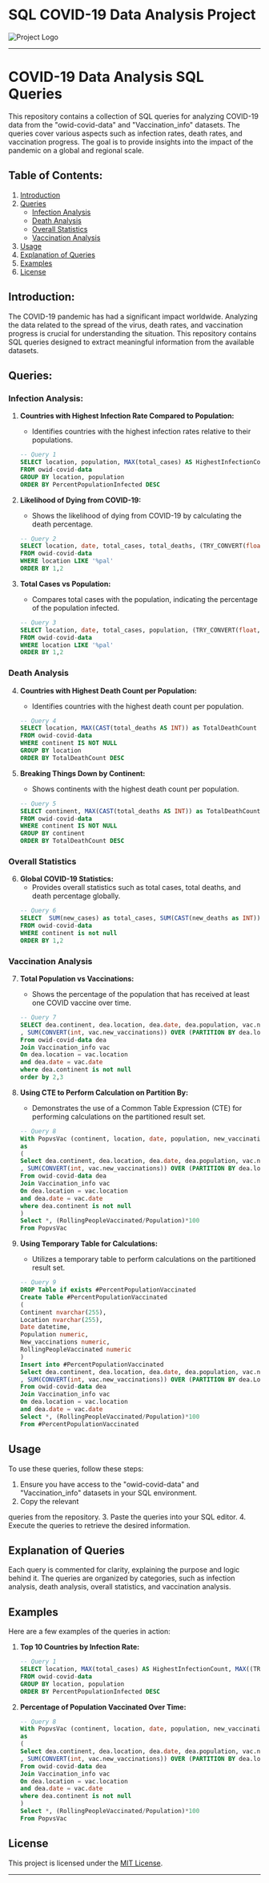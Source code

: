 # SQL COVID-19 Data Analysis Project

![Project Logo](https://apps.bbmpgov.in/Covid19/en/images/corona.gif)


---

# COVID-19 Data Analysis SQL Queries

This repository contains a collection of SQL queries for analyzing COVID-19 data from the "owid-covid-data" and "Vaccination_info" datasets. The queries cover various aspects such as infection rates, death rates, and vaccination progress. The goal is to provide insights into the impact of the pandemic on a global and regional scale.

## Table of Contents:

1. [Introduction](#introduction)
2. [Queries](#queries)
    - [Infection Analysis](#infection-analysis)
    - [Death Analysis](#death-analysis)
    - [Overall Statistics](#overall-statistics)
    - [Vaccination Analysis](#vaccination-analysis)
3. [Usage](#usage)
4. [Explanation of Queries](#explanation-of-queries)
5. [Examples](#examples)
6. [License](#license)

## Introduction:

The COVID-19 pandemic has had a significant impact worldwide. Analyzing the data related to the spread of the virus, death rates, and vaccination progress is crucial for understanding the situation. This repository contains SQL queries designed to extract meaningful information from the available datasets.

## Queries:

### Infection Analysis:

1. **Countries with Highest Infection Rate Compared to Population:**
   - Identifies countries with the highest infection rates relative to their populations.
   ```sql
   -- Query 1
   SELECT location, population, MAX(total_cases) AS HighestInfectionCount, MAX((TRY_CONVERT(float, total_cases) / TRY_CONVERT(float, population))) * 100 AS PercentPopulationInfected 
   FROM owid-covid-data
   GROUP BY location, population
   ORDER BY PercentPopulationInfected DESC
   ```

2. **Likelihood of Dying from COVID-19:**
   - Shows the likelihood of dying from COVID-19 by calculating the death percentage.
   ```sql
   -- Query 2
   SELECT location, date, total_cases, total_deaths, (TRY_CONVERT(float, total_deaths) / TRY_CONVERT(float, total_cases)) * 100 AS DeathPercentage
   FROM owid-covid-data
   WHERE location LIKE '%pal'
   ORDER BY 1,2
   ```

3. **Total Cases vs Population:**
   - Compares total cases with the population, indicating the percentage of the population infected.
   ```sql
   -- Query 3
   SELECT location, date, total_cases, population, (TRY_CONVERT(float, total_cases) / TRY_CONVERT(float, population)) * 100 AS PercentPopulationInfected
   FROM owid-covid-data
   WHERE location LIKE '%pal'
   ORDER BY 1,2
   ```

### Death Analysis

4. **Countries with Highest Death Count per Population:**
   - Identifies countries with the highest death count per population.
   ```sql
   -- Query 4
   SELECT location, MAX(CAST(total_deaths AS INT)) as TotalDeathCount
   FROM owid-covid-data
   WHERE continent IS NOT NULL
   GROUP BY location
   ORDER BY TotalDeathCount DESC
   ```

5. **Breaking Things Down by Continent:**
   - Shows continents with the highest death count per population.
   ```sql
   -- Query 5
   SELECT continent, MAX(CAST(total_deaths AS INT)) as TotalDeathCount
   FROM owid-covid-data
   WHERE continent IS NOT NULL
   GROUP BY continent
   ORDER BY TotalDeathCount DESC
   ```

### Overall Statistics

6. **Global COVID-19 Statistics:**
   - Provides overall statistics such as total cases, total deaths, and death percentage globally.
   ```sql
   -- Query 6
   SELECT  SUM(new_cases) as total_cases, SUM(CAST(new_deaths as INT)) as total_deaths, SUM(CAST(new_deaths as INT))/SUM(new_cases)*100 as Deathpercentage 
   FROM owid-covid-data
   WHERE continent is not null
   ORDER BY 1,2
   ```

### Vaccination Analysis

7. **Total Population vs Vaccinations:**
   - Shows the percentage of the population that has received at least one COVID vaccine over time.
   ```sql
   -- Query 7
   SELECT dea.continent, dea.location, dea.date, dea.population, vac.new_vaccinations
   , SUM(CONVERT(int, vac.new_vaccinations)) OVER (PARTITION BY dea.location ORDER BY dea.location, dea.date) as RollingPeopleVaccinated
   From owid-covid-data dea
   Join Vaccination_info vac
   On dea.location = vac.location
   and dea.date = vac.date
   where dea.continent is not null 
   order by 2,3
   ```

8. **Using CTE to Perform Calculation on Partition By:**
   - Demonstrates the use of a Common Table Expression (CTE) for performing calculations on the partitioned result set.
   ```sql
   -- Query 8
   With PopvsVac (continent, location, date, population, new_vaccinations, RollingPeopleVaccinated)
   as
   (
   Select dea.continent, dea.location, dea.date, dea.population, vac.new_vaccinations
   , SUM(CONVERT(int, vac.new_vaccinations)) OVER (PARTITION BY dea.location ORDER BY dea.location, dea.date) as RollingPeopleVaccinated
   From owid-covid-data dea
   Join Vaccination_info vac
   On dea.location = vac.location
   and dea.date = vac.date
   where dea.continent is not null 
   )
   Select *, (RollingPeopleVaccinated/Population)*100
   From PopvsVac
   ```

9. **Using Temporary Table for Calculations:**
   - Utilizes a temporary table to perform calculations on the partitioned result set.
   ```sql
   -- Query 9
   DROP Table if exists #PercentPopulationVaccinated
   Create Table #PercentPopulationVaccinated
   (
   Continent nvarchar(255),
   Location nvarchar(255),
   Date datetime,
   Population numeric,
   New_vaccinations numeric,
   RollingPeopleVaccinated numeric
   )
   Insert into #PercentPopulationVaccinated
   Select dea.continent, dea.location, dea.date, dea.population, vac.new_vaccinations
   , SUM(CONVERT(int, vac.new_vaccinations)) OVER (PARTITION BY dea.Location ORDER BY dea.location, dea.Date) as RollingPeopleVaccinated
   From owid-covid-data dea
   Join Vaccination_info vac
   On dea.location = vac.location
   and dea.date = vac.date
   Select *, (RollingPeopleVaccinated/Population)*100
   From #PercentPopulationVaccinated
   ```

## Usage

To use these queries, follow these steps:

1. Ensure you have access to the "owid-covid-data" and "Vaccination_info" datasets in your SQL environment.
2. Copy the relevant

 queries from the repository.
3. Paste the queries into your SQL editor.
4. Execute the queries to retrieve the desired information.

## Explanation of Queries

Each query is commented for clarity, explaining the purpose and logic behind it. The queries are organized by categories, such as infection analysis, death analysis, overall statistics, and vaccination analysis.

## Examples

Here are a few examples of the queries in action:

1. **Top 10 Countries by Infection Rate:**
   ```sql
   -- Query 1
   SELECT location, MAX(total_cases) AS HighestInfectionCount, MAX((TRY_CONVERT(float, total_cases) / TRY_CONVERT(float, population))) * 100 AS PercentPopulationInfected 
   FROM owid-covid-data
   GROUP BY location, population
   ORDER BY PercentPopulationInfected DESC
   ```

2. **Percentage of Population Vaccinated Over Time:**
   ```sql
   -- Query 8
   With PopvsVac (continent, location, date, population, new_vaccinations, RollingPeopleVaccinated)
   as
   (
   Select dea.continent, dea.location, dea.date, dea.population, vac.new_vaccinations
   , SUM(CONVERT(int, vac.new_vaccinations)) OVER (PARTITION BY dea.location ORDER BY dea.location, dea.date) as RollingPeopleVaccinated
   From owid-covid-data dea
   Join Vaccination_info vac
   On dea.location = vac.location
   and dea.date = vac.date
   where dea.continent is not null 
   )
   Select *, (RollingPeopleVaccinated/Population)*100
   From PopvsVac
   ```

## License

This project is licensed under the [MIT License](LICENSE).

---
